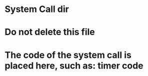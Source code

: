 # System Call dir

# Do not delete this file
# The code of the system call is placed here, such as: timer code
